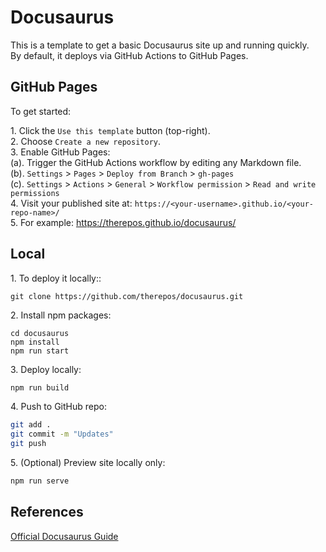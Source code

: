 # Docusaurus

This is a template to get a basic Docusaurus site up and running quickly.  
By default, it deploys via GitHub Actions to GitHub Pages.

## GitHub Pages
To get started:

1\. Click the `Use this template` button (top-right).  
2\. Choose `Create a new repository`.  
3\. Enable GitHub Pages:  
(a)\. Trigger the GitHub Actions workflow by editing any Markdown file.  
(b)\. `Settings` > `Pages` > `Deploy from Branch` > `gh-pages`  
(c)\. `Settings` > `Actions` > `General` > `Workflow permission` > `Read and write permissions`   
4\. Visit your published site at: `https://<your-username>.github.io/<your-repo-name>/`  
5\. For example: https://therepos.github.io/docusaurus/

## Local 
1\. To deploy it locally::  
```
git clone https://github.com/therepos/docusaurus.git
```

2\. Install npm packages:
```
cd docusaurus
npm install
npm run start
```

3\. Deploy locally:
```bash
npm run build
```

4\. Push to GitHub repo:
```bash
git add . 
git commit -m "Updates"
git push
```

5\. (Optional) Preview site locally only:
```bash
npm run serve
```

## References
[Official Docusaurus Guide](https://docusaurus.io/docs)
